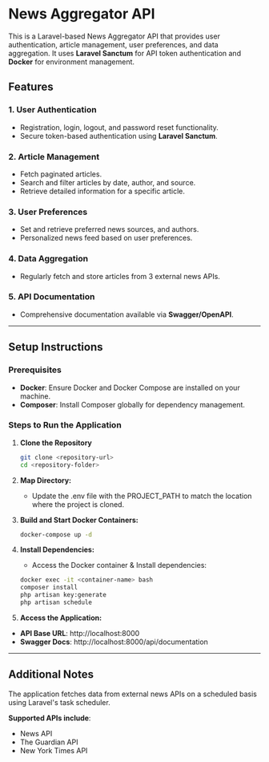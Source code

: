 # News Aggregator API

This is a Laravel-based News Aggregator API that provides user authentication, article management, user preferences, and data aggregation. It uses **Laravel Sanctum** for API token authentication and **Docker** for environment management.

## Features

### 1. User Authentication
- Registration, login, logout, and password reset functionality.
- Secure token-based authentication using **Laravel Sanctum**.

### 2. Article Management
- Fetch paginated articles.
- Search and filter articles by date, author, and source.
- Retrieve detailed information for a specific article.

### 3. User Preferences
- Set and retrieve preferred news sources, and authors.
- Personalized news feed based on user preferences.

### 4. Data Aggregation
- Regularly fetch and store articles from 3 external news APIs.

### 5. API Documentation
- Comprehensive documentation available via **Swagger/OpenAPI**.

---

## Setup Instructions

### Prerequisites
- **Docker**: Ensure Docker and Docker Compose are installed on your machine.
- **Composer**: Install Composer globally for dependency management.

### Steps to Run the Application

1. **Clone the Repository**
   ```bash
   git clone <repository-url>
   cd <repository-folder>
   
2. **Map Directory:**
   - Update the .env file with the PROJECT_PATH to match the location where the project is cloned.

3. **Build and Start Docker Containers:**
   ```bash
   docker-compose up -d

4. **Install Dependencies:**
   - Access the Docker container & Install dependencies:
   ```bash
   docker exec -it <container-name> bash
   composer install
   php artisan key:generate
   php artisan schedule

5. **Access the Application:**
  - **API Base URL**: http://localhost:8000
  - **Swagger Docs**: http://localhost:8000/api/documentation

---

## Additional Notes


The application fetches data from external news APIs on a scheduled basis using Laravel's task scheduler.


**Supported APIs include**:
  - News API
  - The Guardian API
  - New York Times API
